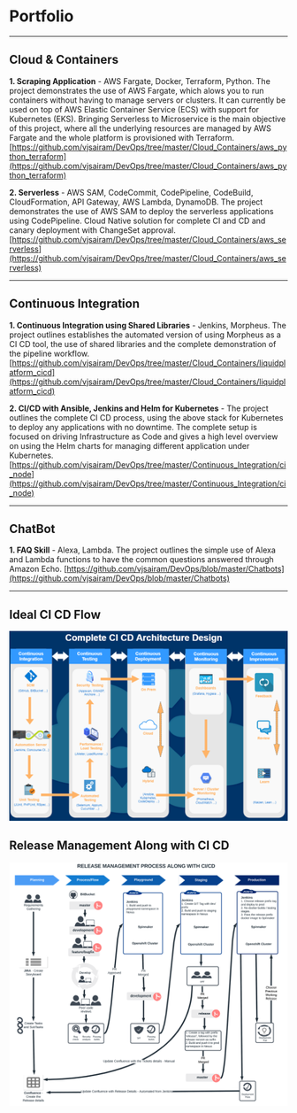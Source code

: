 

# Portfolio

---

## Cloud & Containers

**1. Scraping Application** - AWS Fargate, Docker, Terraform, Python.
The project demonstrates the use of AWS Fargate, which alows you to run containers without having to manage servers or clusters. It can currently be used on top of AWS Elastic Container Service (ECS) with support for Kubernetes (EKS). Bringing Serverless to Microservice is the main objective of this project, where all the underlying resources are managed by AWS Fargate and the whole platform is provisioned with Terraform.
[https://github.com/vjsairam/DevOps/tree/master/Cloud_Containers/aws_python_terraform](https://github.com/vjsairam/DevOps/tree/master/Cloud_Containers/aws_python_terraform)

**2. Serverless** - AWS SAM, CodeCommit, CodePipeline, CodeBuild, CloudFormation, API Gateway, AWS Lambda, DynamoDB.
The project demonstrates the use of AWS SAM to deploy the serverless applications using CodePipeline. Cloud Native solution for complete CI and CD and canary deployment with ChangeSet approval. 
[https://github.com/vjsairam/DevOps/tree/master/Cloud_Containers/aws_serverless](https://github.com/vjsairam/DevOps/tree/master/Cloud_Containers/aws_serverless)

---

## Continuous Integration

**1. Continuous Integration using Shared Libraries** - Jenkins, Morpheus.
The project outlines establishes the automated version of using Morpheus as a CI CD tool, the use of shared libraries and the complete demonstration of the pipeline workflow. 
[https://github.com/vjsairam/DevOps/tree/master/Cloud_Containers/liquidplatform_cicd](https://github.com/vjsairam/DevOps/tree/master/Cloud_Containers/liquidplatform_cicd)

**2. CI/CD with Ansible, Jenkins and Helm for Kubernetes** - 
The project outlines the complete CI CD process, using the above stack for Kubernetes to deploy any applications with no downtime. The complete setup is focused on driving Infrastructure as Code and gives a high level overview on using the Helm charts for managing different application under Kubernetes. 
[https://github.com/vjsairam/DevOps/tree/master/Continuous_Integration/ci_node](https://github.com/vjsairam/DevOps/tree/master/Continuous_Integration/ci_node)

---

## ChatBot

**1. FAQ Skill** - Alexa, Lambda.
The project outlines the simple use of Alexa and Lambda functions to have the common questions answered through Amazon Echo.
[https://github.com/vjsairam/DevOps/blob/master/Chatbots](https://github.com/vjsairam/DevOps/blob/master/Chatbots)

---

## Ideal CI CD Flow

<img src="CICD.png?raw=true"/>

## Release Management Along with CI CD

<img src="RMCICD.png?raw=true"/>
